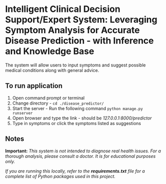 # Intelligent Clinical Decision Support/Expert System: Leveraging Symptom Analysis for Accurate Disease Prediction - with Inference and Knowledge Base

The system will allow users to input symptoms and suggest possible medical conditions along with general advice.

## To run application

1. Open command prompt or terminal
2. Change directory - `cd ./disease_predictor/`
3. Start the server - Run the following command `python manage.py runserver`
4. Open browser and type the link - should be _127.0.0.1:8000/predictor_
5. Type in symptoms or click the symptoms listed as suggestions

## Notes

**Important:** _This system is not intended to diagnose real health issues. For a thorough analysis, please consult a doctor. It is for educational purposes only._

_If you are running this locally, refer to the **requirements.txt** file for a complete list of Python packages used in this project._
